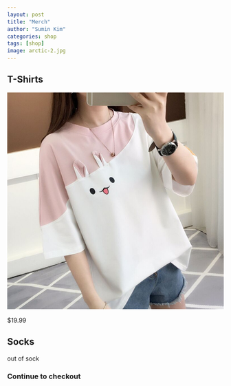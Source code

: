 ```yaml
---
layout: post
title: "Merch"
author: "Sumin Kim"
categories: shop
tags: [shop]
image: arctic-2.jpg
---
```


## T-Shirts

![cute tshirt 2](assets/img/tshirt-1.jpg)

$19.99

## Socks


out of sock


### Continue to checkout

